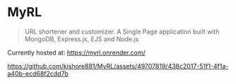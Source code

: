 # MyRL

> URL shortener and customizer. A Single Page application built with MongoDB, Express.js, EJS and Node.js

Currently hosted at: https://myrl.onrender.com/

https://github.com/kishore881/MyRL/assets/49707819/438c2017-51f1-4f1a-a40b-ecd68f2cdd7b
